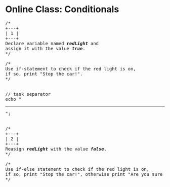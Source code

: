 # Online Class: Conditionals

<pre>
/*
+---+
| 1 |
+---+
Declare variable named <strong><em>redLight</em></strong> and 
assign it with the value <strong><em>true</em></strong>.
*/

/*
Use if-statement to check if the red light is on,
if so, print "Stop the car!".
*/


// task separator
echo "<hr style=\"margin 1rem 0\">";


/*
+---+
| 2 |
+---+
Reasign <strong><em>redLight</em></strong> with the value <strong><em>false</em></strong>.
*/

/*
Use if-else statement to check if the red light is on,
if so, print "Stop the car!", otherwise print "Are you sure that yellow light is not on?".
*/
</pre>
